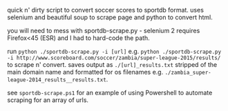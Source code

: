 quick n' dirty script to convert soccer scores to sportdb format. uses selenium and beautiful soup to scrape page and python to convert html.

you will need to mess with sportdb-scrape.py - selenium 2 requires Firefox<45 (ESR) and I had to hard-code the path.

run `python ./sportdb-scrape.py -i [url]` e.g.  `python ./sportdb-scrape.py -i http://www.scoreboard.com/soccer/zambia/super-league-2015/results/` to scrape n' convert. saves output as 
`./[url]_results.txt` stripped of the main domain name and formatted for os filenames e.g. `./zambia_super-league-2014_results__results.txt`.

see `sportdb-scrape.ps1` for an example of using Powershell to automate scraping for an array of urls.